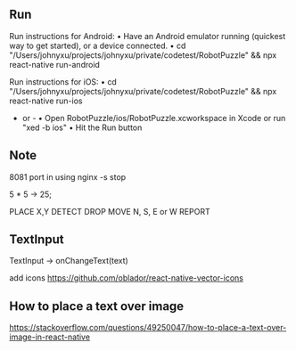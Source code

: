 ## Run
Run instructions for Android:
  • Have an Android emulator running (quickest way to get started), or a device connected.
  • cd "/Users/johnyxu/projects/johnyxu/private/codetest/RobotPuzzle" && npx react-native run-android

Run instructions for iOS:
  • cd "/Users/johnyxu/projects/johnyxu/private/codetest/RobotPuzzle" && npx react-native run-ios
  - or -
  • Open RobotPuzzle/ios/RobotPuzzle.xcworkspace in Xcode or run "xed -b ios"
  • Hit the Run button

## Note

8081 port in using
nginx -s stop

5 * 5 -> 25;

PLACE X,Y
DETECT
DROP
MOVE N, S, E or W
REPORT

## TextInput
TextInput -> onChangeText(text)

add icons
https://github.com/oblador/react-native-vector-icons

## How to place a text over image
https://stackoverflow.com/questions/49250047/how-to-place-a-text-over-image-in-react-native
